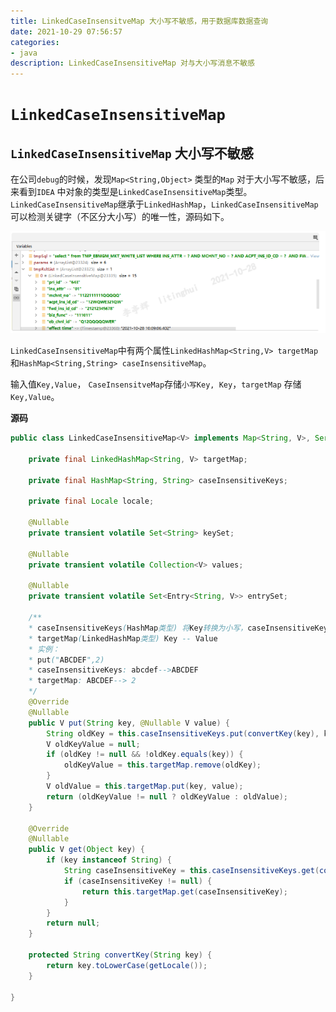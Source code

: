 ```yaml
---
title: LinkedCaseInsensitveMap 大小写不敏感，用于数据库数据查询
date: 2021-10-29 07:56:57
categories: 
- java
description: LinkedCaseInsensitiveMap 对与大小写消息不敏感
---
```


# `LinkedCaseInsensitiveMap` 

## `LinkedCaseInsensitiveMap` 大小写不敏感

在公司`debug`的时候，发现`Map<String,Object>` 类型的`Map` 对于大小写不敏感，后来看到`IDEA` 中对象的类型是`LinkedCaseInsensitiveMap`类型。`LinkedCaseInsensitiveMap`继承于`LinkedHashMap`，`LinkedCaseInsensitiveMap`可以检测关键字（不区分大小写）的唯一性，源码如下。

![image-20211029081040884](LinkedCaseInsensitveMap/image-20211029081040884.png)



`LinkedCaseInsensitiveMap`中有两个属性`LinkedHashMap<String,V> targetMap`和`HashMap<String,String> caseInsensitiveMap`。

输入值`Key,Value`， `CaseInsensitveMap`存储`小写Key, Key`，`targetMap` 存储`Key,Value`。

**源码**

```java
public class LinkedCaseInsensitiveMap<V> implements Map<String, V>, Serializable, Cloneable {

	private final LinkedHashMap<String, V> targetMap;

	private final HashMap<String, String> caseInsensitiveKeys;

	private final Locale locale;

	@Nullable
	private transient volatile Set<String> keySet;

	@Nullable
	private transient volatile Collection<V> values;

	@Nullable
	private transient volatile Set<Entry<String, V>> entrySet;
    
    /**
    * caseInsensitiveKeys(HashMap类型) 将Key转换为小写，caseInsensitiveKeys存储 小写key -- Key
    * targetMap(LinkedHashMap类型) Key -- Value
    * 实例： 
    * put("ABCDEF",2)
    * caseInsensitiveKeys: abcdef-->ABCDEF
    * targetMap: ABCDEF--> 2
    */
    @Override
	@Nullable
	public V put(String key, @Nullable V value) {
		String oldKey = this.caseInsensitiveKeys.put(convertKey(key), key);
		V oldKeyValue = null;
		if (oldKey != null && !oldKey.equals(key)) {
			oldKeyValue = this.targetMap.remove(oldKey);
		}
		V oldValue = this.targetMap.put(key, value);
		return (oldKeyValue != null ? oldKeyValue : oldValue);
	}
    
    @Override
	@Nullable
	public V get(Object key) {
		if (key instanceof String) {
			String caseInsensitiveKey = this.caseInsensitiveKeys.get(convertKey((String) key));
			if (caseInsensitiveKey != null) {
				return this.targetMap.get(caseInsensitiveKey);
			}
		}
		return null;
	}
    
    protected String convertKey(String key) {
		return key.toLowerCase(getLocale());
	}
    
}
```

